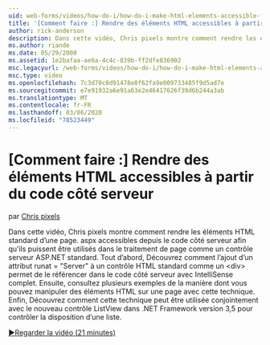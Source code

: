 ```yaml
---
uid: web-forms/videos/how-do-i/how-do-i-make-html-elements-accessible-from-server-side-code
title: '[Comment faire :] Rendre des éléments HTML accessibles à partir du code côté serveur | Microsoft Docs'
author: rick-anderson
description: Dans cette vidéo, Chris pixels montre comment rendre les éléments HTML standard d’une page. aspx accessibles depuis le code côté serveur afin qu’ils puissent être utilisés dans le processus de page...
ms.author: riande
ms.date: 05/29/2008
ms.assetid: 1e2bafaa-ae6a-4c4c-839b-ff2dfe836902
msc.legacyurl: /web-forms/videos/how-do-i/how-do-i-make-html-elements-accessible-from-server-side-code
msc.type: video
ms.openlocfilehash: 7c3d70c0d91478e0f62fa9e009733485f9d5ad7e
ms.sourcegitcommit: e7e91932a6e91a63e2e46417626f39d6b244a3ab
ms.translationtype: MT
ms.contentlocale: fr-FR
ms.lasthandoff: 03/06/2020
ms.locfileid: "78523449"
---
```

# <a name="how-do-i-make-html-elements-accessible-from-server-side-code"></a>[Comment faire :] Rendre des éléments HTML accessibles à partir du code côté serveur

par [Chris pixels](https://twitter.com/chrispels)

Dans cette vidéo, Chris pixels montre comment rendre les éléments HTML standard d’une page. aspx accessibles depuis le code côté serveur afin qu’ils puissent être utilisés dans le traitement de page comme un contrôle serveur ASP.NET standard. Tout d’abord, Découvrez comment l’ajout d’un attribut runat = "Server" à un contrôle HTML standard comme un &lt;div&gt; permet de le référencer dans le code côté serveur avec IntelliSense complet. Ensuite, consultez plusieurs exemples de la manière dont vous pouvez manipuler des éléments HTML sur une page avec cette technique. Enfin, Découvrez comment cette technique peut être utilisée conjointement avec le nouveau contrôle ListView dans .NET Framework version 3,5 pour contrôler la disposition d’une liste.

[&#9654;Regarder la vidéo (21 minutes)](https://channel9.msdn.com/Blogs/ASP-NET-Site-Videos/how-do-i-make-html-elements-accessible-from-server-side-code)
